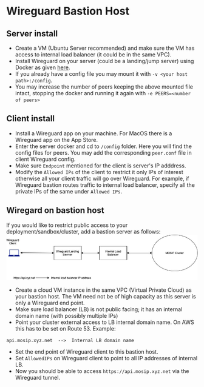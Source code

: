 # Wireguard Bastion Host

## Server install
* Create a VM (Ubuntu Server recommended) and make sure the VM has access to internal load balancer (it could be in the same VPC). 
* Install Wireguard on your server (could be a landing/jump server) using Docker as given [here](https://hub.docker.com/r/linuxserver/wireguard).
* If you already have a config file you may mount it with `-v <your host path>:/config`.
* You may increase the number of peers keeping the above mounted file intact, stopping the docker and running it again with `-e PEERS=<number of peers>`

## Client install
* Install a Wireguard app on your machine.  For MacOS there is a Wireguard app on the App Store.
* Enter the server docker and cd to `/config` folder.  Here you will find the config files for peers. You may add the corresponding `peer.conf` file in client Wireguard config.
* Make sure `Endpoint` mentioned for the client is server's IP adddress.
* Modify the `Allowed IPs` of the client to restrict it only IPs of interest otherwise all your client traffic will go over Wireguard.  For example, if Wireguard bastion routes traffic to internal load balancer, specify all the private IPs of the same under `Allowed IPs`.

## Wiregard on bastion host
If you would like to restrict public access to your deployment/sandbox/cluster, add a bastion server as follows:
![](images/wireguard_landing.jpg)
* Create a cloud VM instance in the same VPC (Virtual Private Cloud) as your bastion host.  The VM need not be of high capacity as this server is only a Wireguard end point.
* Make sure load balancer (LB) is not public facing; it has an internal domain name (with possibly multiple IPs)
* Point your cluster external access to LB internal domain name.  On AWS this has to be set on Route 53. Example:
```
api.mosip.xyz.net  -->  Internal LB domain name
```  
* Set the end point of Wireguard client to this bastion host.
* Set `AllowedIPs` on Wireguard client to point to all IP addresses of internal LB.
* Now you should be able to access `https://api.mosip.xyz.net` via the Wireguard tunnel.
